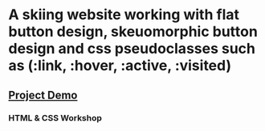 # A skiing website working with flat button design, skeuomorphic button design and css pseudoclasses such as (:link, :hover, :active, :visited)

## [Project Demo](https://jaythomasv29.github.io/the-summit-website/)
### HTML & CSS Workshop
